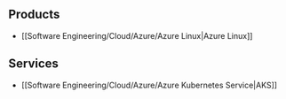 
## Products

- [[Software Engineering/Cloud/Azure/Azure Linux|Azure Linux]]

## Services

- [[Software Engineering/Cloud/Azure/Azure Kubernetes Service|AKS]]